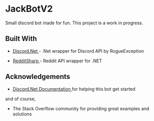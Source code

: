 # JackBotV2
Small discord bot made for fun. This project is a work in progress.
<h2>Built With</h2>
<ul>
  <li>
    <a href="https://github.com/RogueException/Discord.Net">
    Discord.Net
    </a>
    - .Net wrapper for Discord API by RogueException
  </li>
</ul>
<ul>
  <li>
    <a href="https://github.com/CrustyJew/RedditSharp">
      RedditSharp
    </a>
    - Reddit API wrapper for .NET
  </li>
</ul>
<h2>Acknowledgements</h2>
<ul>
  <li>
    <a href="https://discord.foxbot.me/docs/index.html">
    Discord.Net Documentation
    </a>
    for helping this bot get started
  </li>
</ul>
<p>
  and of course,
</p>
<ul>
  <li>
    The Stack Overflow community for providing great examples and solutions
  </li>
</ul>

